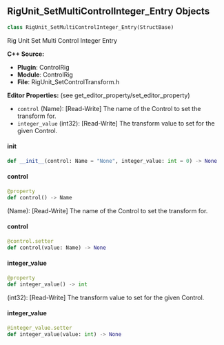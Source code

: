 ## RigUnit_SetMultiControlInteger_Entry Objects

```python
class RigUnit_SetMultiControlInteger_Entry(StructBase)
```

Rig Unit Set Multi Control Integer Entry

**C++ Source:**

- **Plugin**: ControlRig
- **Module**: ControlRig
- **File**: RigUnit_SetControlTransform.h

**Editor Properties:** (see get_editor_property/set_editor_property)

- ``control`` (Name):  [Read-Write] The name of the Control to set the transform for.
- ``integer_value`` (int32):  [Read-Write] The transform value to set for the given Control.

<a id="unreal.RigUnit_SetMultiControlInteger_Entry.__init__"></a>

#### __init__

```python
def __init__(control: Name = "None", integer_value: int = 0) -> None
```

<a id="unreal.RigUnit_SetMultiControlInteger_Entry.control"></a>

#### control

```python
@property
def control() -> Name
```

(Name):  [Read-Write] The name of the Control to set the transform for.

<a id="unreal.RigUnit_SetMultiControlInteger_Entry.control"></a>

#### control

```python
@control.setter
def control(value: Name) -> None
```

<a id="unreal.RigUnit_SetMultiControlInteger_Entry.integer_value"></a>

#### integer_value

```python
@property
def integer_value() -> int
```

(int32):  [Read-Write] The transform value to set for the given Control.

<a id="unreal.RigUnit_SetMultiControlInteger_Entry.integer_value"></a>

#### integer_value

```python
@integer_value.setter
def integer_value(value: int) -> None
```

<a id="unreal.RigUnit_SetMultiControlInteger"></a>